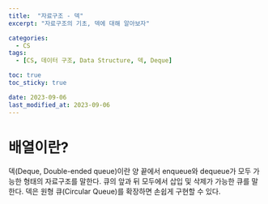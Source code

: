 ```yaml
---
title:  "자료구조 - 덱"
excerpt: "자료구조의 기초, 덱에 대해 알아보자"

categories:
  - CS
tags:
  - [CS, 데이터 구조, Data Structure, 덱, Deque]

toc: true
toc_sticky: true

date: 2023-09-06
last_modified_at: 2023-09-06
---
```


# 배열이란?
덱(Deque, Double-ended queue)이란 양 끝에서 enqueue와 dequeue가 모두 가능한 형태의 자료구조를 말한다. 큐의 앞과 뒤 모두에서 삽입 및 삭제가 가능한 큐를 말한다. 덱은 원형 큐(Circular Queue)를 확장하면 손쉽게 구현할 수 있다.